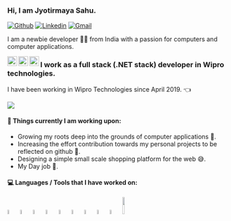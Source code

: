 ### Hi, I am Jyotirmaya Sahu. 

[![Github](https://img.shields.io/badge/-Github-000?style=flat&logo=Github&logoColor=white)](https://github.com/i-am-jyotirmaya)
[![Linkedin](https://img.shields.io/badge/-LinkedIn-blue?style=flat&logo=Linkedin&logoColor=white)](https://www.linkedin.com/in/jyotirmaya-sahu-52052b133/)
[![Gmail](https://img.shields.io/badge/-Gmail-c14438?style=flat&logo=Gmail&logoColor=white)](mailto:jyotirmayasahu38@gmail.com)

I am a newbie developer :technologist: from India with a passion for computers and computer applications.

<a target="_blank" href="https://api.whatsapp.com/send?phone=918895639457">
  <img align="left" alt="Whatsapp" width="22px" src="https://cdn.jsdelivr.net/npm/simple-icons@v3/icons/whatsapp.svg" />
</a>
<a target="_blank" href="https://www.instagram.com/__jyotirmaya.sahu__/">
  <img align="left" alt="Instagram" width="22px" src="https://cdn.jsdelivr.net/npm/simple-icons@v3/icons/instagram.svg" />
</a>
<a target="_blank" href="https://www.facebook.com/jyotirmaya.sahu.10/">
  <img align="left" alt="Facebook" width="22px" src="https://cdn.jsdelivr.net/npm/simple-icons@v3/icons/facebook.svg" />
</a>

### I work as a full stack (.NET stack) developer in Wipro technologies. 
I have been working in Wipro Technologies since April 2019. :point_left:

<p>
    <img src="https://github-readme-stats.vercel.app/api?username=i-am-jyotirmaya&show_icons=true&hide_border=true" />
</p>

#### 🌱 Things currently I am working upon:
- Growing my roots deep into the grounds of computer applications :eyes:.
- Increasing the effort contribution towards my personal projects to be reflected on github :muscle:.
- Designing a simple small scale shopping platform for the web :sweat_smile:.
- My Day job :exploding_head:. 

#### :computer: Languages / Tools that I have worked on:
<p>
    <code><img width="5%" src="https://www.vectorlogo.zone/logos/visualstudio_code/visualstudio_code-icon.svg"></code>
    <code><img width="5%" src="https://www.vectorlogo.zone/logos/angular/angular-icon.svg"></code>
    <code><img width="5%" src="https://www.vectorlogo.zone/logos/reactjs/reactjs-icon.svg"></code>
    <code><img width="5%" src="https://www.vectorlogo.zone/logos/w3_html5/w3_html5-icon.svg"></code>
    <code><img width="5%" src="https://www.vectorlogo.zone/logos/javascript/javascript-icon.svg"></code>
    <code><img width="5%" src="https://www.vectorlogo.zone/logos/nodejs/nodejs-icon.svg"></code>
    <code><img width="5%" src="https://raw.githubusercontent.com/detain/svg-logos/780f25886640cef088af994181646db2f6b1a3f8/svg/css3.svg"></code>
    <code><img width="5%" src="https://www.vectorlogo.zone/logos/dotnet/dotnet-vertical.svg"></code>
    <code><img width="5%" src="https://www.vectorlogo.zone/logos/git-scm/git-scm-icon.svg"></code>
    <code><img width="10%" src="https://www.vectorlogo.zone/logos/microsoft_vb/microsoft_vb-ar21.svg"></code>
</p>



